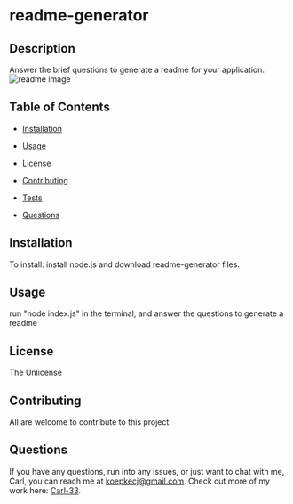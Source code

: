 # readme-generator


  ## Description
  Answer the brief questions to generate a readme for your application.
  ![readme image](./assets/Capture2.JPG)

  ## Table of Contents
  * [Installation](#installation)

  * [Usage](#usage)
  
  * [License](#license)
  
  * [Contributing](#contributing)
  
  * [Tests](#tests)
  
  * [Questions](#questions)

  ## Installation
  To install: 
  install node.js and download readme-generator files.


  ## Usage 

  run "node index.js" in the terminal, and answer the questions to generate a readme

  ## License

  The Unlicense


  ## Contributing 

  All are welcome to contribute to this project.

  ## Questions

  If you have any questions, run into any issues, or just want to chat with me, Carl, you can reach me at koepkecj@gmail.com.  Check out more of my work here: [Carl-33](https://github.com/Carl-33/).

  